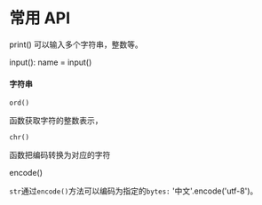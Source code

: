 # 常用 API

print\(\)   可以输入多个字符串，整数等。

input\(\): name = input\(\)

#### 字符串

`ord()`

函数获取字符的整数表示，

`chr()`

函数把编码转换为对应的字符

encode\(\)

`str`通过`encode()`方法可以编码为指定的`bytes:` '中文'.encode\('utf-8'\)。

